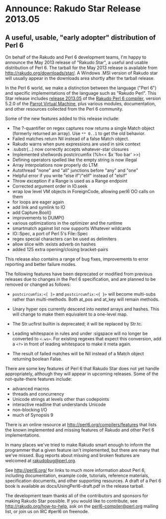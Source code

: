 # Announce: Rakudo Star Release 2013.05

## A useful, usable, "early adopter" distribution of Perl 6

On behalf of the Rakudo and Perl 6 development teams, I'm happy to
announce the May 2013 release of "Rakudo Star", a useful and usable
distribution of Perl 6. The tarball for the May 2013 release is
available from <http://rakudo.org/downloads/star/>. A Windows .MSI
version of Rakudo star will usually appear in the downloads area
shortly after the tarball release.

In the Perl 6 world, we make a distinction between the language
("Perl 6") and specific implementations of the language such as
"Rakudo Perl".  This Star release includes [release 2013.05] of the
[Rakudo Perl 6 compiler], version 5.2.0 of the [Parrot Virtual
Machine], plus various modules, documentation, and other resources
collected from the Perl 6 community.

[release 2013.05]:
    https://github.com/rakudo/rakudo/blob/nom/docs/announce/2013.05.md
[Rakudo Perl 6 compiler]: http://github.com/rakudo/rakudo
[Parrot Virtual Machine]: http://parrot.org

Some of the new features added to this release include:

* The ?-quantifier on regex captures now returns a single Match object 
  (formerly returned an array).  Use `** 0..1` to get the old behavior.
* Failed matches return Nil instead of a false Match object.
* Rakudo warns when pure expressions are used in sink context
* .substr(...) now correctly accepts whatever-star closures
* Implemented shellwords postcircumfix (%h<< $x 'foo bar' >>)
* Defining operators spelled like the empty string is now illegal
* Array interpolations now properly do LTM
* Autothread "none" and "all" junctions before "any" and "one"
* Helpful error if you write "else if"/"elif" instead of "elsif"
* Throw exception if a Range is used as a Range endpoint
* Corrected argument order in IO.seek
* wrap low level VM objects in ForeignCode, allowing perl6 OO calls on them
* for loops are eager again
* add link and symlink to IO
* add Capture.Bool()
* improvements to DUMP()
* various optimizations in the optimizer and the runtime
* smartmatch against list now supports Whatever wildcards
* IO::Spec, a port of Perl 5's File::Spec
* regex special characters can be used as delimiters
* allow slice with :exists adverb on hashes
* added 125 extra opening/closing bracket-pairs

This release also contains a range of bug fixes, improvements to error
reporting and better failure modes.

The following features have been deprecated or modified from previous
releases due to changes in the Perl 6 specification, and are planned
to be removed or changed as follows:

  * `postcircumfix:<[ ]>` and `postcircumfix:<{ }>` will become
    multi-subs rather than multi-methods. Both at_pos and at_key will
    remain methods.

  * Unary hyper ops currently descend into nested arrays and hashes.
    This will change to make them equivalent to a one-level map.

  * The Str.ucfirst builtin is deprecated; it will be replaced by
    Str.tc.

  * Leading whitespace in rules and under :sigspace will no longer be
    converted to `<.ws>`.  For existing regexes that expect this
    conversion, add a `<?>` in front of leading whitespace to make it
    meta again.

  * The result of failed matches will be Nil instead of a Match
    object returning boolean False.

There are some key features of Perl 6 that Rakudo Star does not yet
handle appropriately, although they will appear in upcoming releases.
Some of the not-quite-there features include:

  * advanced macros
  * threads and concurrency
  * Unicode strings at levels other than codepoints
  * interactive readline that understands Unicode
  * non-blocking I/O
  * much of Synopsis 9

There is an online resource at <http://perl6.org/compilers/features>
that lists the known implemented and missing features of Rakudo and
other Perl 6 implementations.

In many places we've tried to make Rakudo smart enough to inform the
programmer that a given feature isn't implemented, but there are many
that we've missed.  Bug reports about missing and broken features are
welcomed at <rakudobug@perl.org>.

See <http://perl6.org/> for links to much more information about
Perl 6, including documentation, example code, tutorials, reference
materials, specification documents, and other supporting resources.  A
draft of a Perl 6 book is available as docs/UsingPerl6-draft.pdf in
the release tarball.

The development team thanks all of the contributors and sponsors for
making Rakudo Star possible.  If you would like to contribute, see
<http://rakudo.org/how-to-help>, ask on the <perl6-compiler@perl.org>
mailing list, or join us on IRC \#perl6 on freenode.
